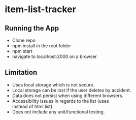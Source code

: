 # item-list-tracker

## Running the App

- Clone repo
- npm install in the root folder
- npm start
- navigate to localhost:3000 on a browser

## Limitation

- Uses local storage which is not secure.
- Local storage can be lost if the user deletes by accident.
- Data does not persist when using different browsers.
- Accessibility issues in regards to the list (uses <div> instead of html list).
- Does not include any unit/functional testing.
